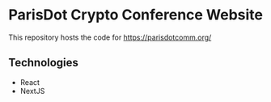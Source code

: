 # ParisDot Crypto Conference Website

This repository hosts the code for https://parisdotcomm.org/

## Technologies
- React
- NextJS
